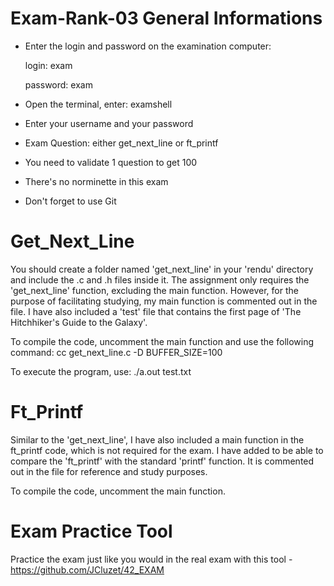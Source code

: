 # Exam-Rank-03 General Informations

- Enter the login and password on the examination computer: 
    
    login: exam
    
    password: exam
    
- Open the terminal, enter:
    examshell
- Enter your username and your password
- Exam Question: either get_next_line or ft_printf
- You need to validate 1 question to get 100
- There's no norminette in this exam
- Don't forget to use Git


#  Get_Next_Line

You should create a folder named 'get_next_line' in your 'rendu' directory and include the .c and .h files inside it. 
The assignment only requires the 'get_next_line' function, excluding the main function. 
However, for the purpose of facilitating studying, my main function is commented out in the file.
I have also included a 'test' file that contains the first page of 'The Hitchhiker's Guide to the Galaxy'.

To compile the code, uncomment the main function and use the following command: cc get_next_line.c -D BUFFER_SIZE=100

To execute the program, use: ./a.out test.txt

#  Ft_Printf

Similar to the 'get_next_line', I have also included a main function in the ft_printf code, which is not required for the exam. 
I have added to be able to compare the 'ft_printf' with the standard 'printf' function. It is commented out in the file for reference
and study purposes.

To compile the code, uncomment the main function.

# Exam Practice Tool

Practice the exam just like you would in the real exam with this tool - https://github.com/JCluzet/42_EXAM
